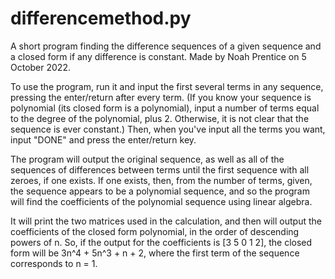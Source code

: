 # differencemethod.py
A short program finding the difference sequences of a given sequence and a closed form if any difference is constant. Made by Noah Prentice on 5 October 2022.

To use the program, run it and input the first several terms in any sequence, pressing the enter/return after every term. (If you know your sequence is polynomial (its closed form is a polynomial), input a number of terms equal to the degree of the polynomial, plus 2. Otherwise, it is not clear that the sequence is ever constant.) Then, when you've input all the terms you want, input "DONE" and press the enter/return key. 

The program will output the original sequence, as well as all of the sequences of differences between terms until the first sequence with all zeroes, if one exists. If one exists, then, from the number of terms, given, the sequence appears to be a polynomial sequence, and so the program will find the coefficients of the polynomial sequence using linear algebra. 

It will print the two matrices used in the calculation, and then will output the coefficients of the closed form polynomial, in the order of descending powers of n. So, if the output for the coefficients is [3 5 0 1 2], the closed form will be 3n^4 + 5n^3 + n + 2, where the first term of the sequence corresponds to n = 1.

